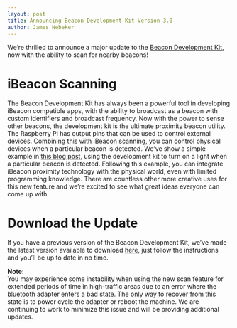 ```yaml
---
layout: post
title: Announcing Beacon Development Kit Version 3.0
author: James Nebeker
---
```


We’re thrilled to announce a major update to the [Beacon Development Kit](http://www.radiusnetworks.com/ibeacon/ibeacon-dev-kit.html), now with the ability to scan for nearby beacons!  

# iBeacon Scanning

The Beacon Development Kit has always been a powerful tool in developing iBeacon compatible apps, with the ability to broadcast as a beacon with custom identifiers and broadcast frequency.  Now with the power to sense other beacons, the development kit is the ultimate proximity beacon utility.   The Raspberry Pi has output pins that can be used to control external devices.  Combining this with iBeacon scanning, you can control physical devices when a particular beacon is detected.   We’ve show a simple example in [this blog post](/2014/04/27/how-to-make-a-raspberry-pi-turn-on-a-lamp-with-an-ibeacon.html), using the development kit to turn on a light when a particular beacon is detected.  Following this example, you can integrate iBeacon proximity technology with the physical world, even with limited programming knowledge.   There are countless other more creative uses for this new feature and we’re excited to see what great ideas everyone can come up with.  

# Download the Update

If you have a previous version of the Beacon Development Kit, we’ve made the latest version available to download [here](http://developer.radiusnetworks.com/ibeacon/beacon-dev-kit-update.html), just follow the instructions and you’ll be up to date in no time. 

<div style="font-weight: bold;">Note:</div> You may experience some instability when using the new scan feature for extended periods of time in high-traffic areas due to an error where the bluetooth adapter enters a bad state.  The only way to recover from this state is to power cycle the adapter or reboot the machine.  We are continuing to work to minimize this issue and will be providing additional updates.   
